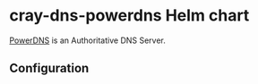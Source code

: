 # cray-dns-powerdns Helm chart

[PowerDNS](https://www.powerdns.com/) is an Authoritative DNS Server.

## Configuration


